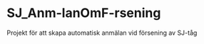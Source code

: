 SJ_Anm-lanOmF-rsening
=====================

Projekt för att skapa automatisk anmälan vid försening av SJ-tåg
